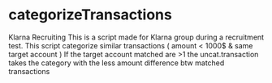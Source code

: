 # categorizeTransactions
Klarna Recruiting
This is a script made for Klarna group during a recruitment test.
This script categorize similar transactions ( amount < 1000$ & same target account )
If the target account matched are >1 the uncat.transaction takes the category with the less amount difference btw matched transactions


